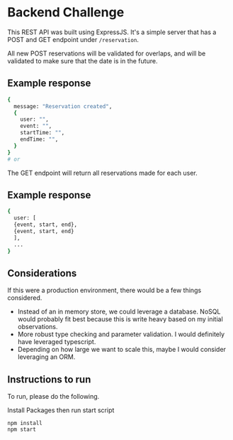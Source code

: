 # Backend Challenge

This REST API was built using ExpressJS. It's a simple server that has a POST and GET
endpoint under `/reservation`.

All new POST reservations will be validated for overlaps, and will be validated to make sure that the date is in the future.

## Example response

```bash
{
  message: "Reservation created",
  {
    user: "",
    event: "",
    startTime: "",
    endTime: "",
  }
}
# or

```

The GET endpoint will return all reservations made for each user.

## Example response

```bash
{
  user: [
  {event, start, end},
  {event, start, end}
  ],
  ...
}

```

## Considerations
If this were a production environment, there would be a few things considered.
- Instead of an in memory store, we could leverage a database. NoSQL would probably fit best because this is write heavy based on my initial observations.
- More robust type checking and parameter validation. I would definitely have leveraged typescript.
- Depending on how large we want to scale this, maybe I would consider leveraging an ORM.

## Instructions to run

To run, please do the following.

Install Packages then run start script
```
npm install
npm start
```

